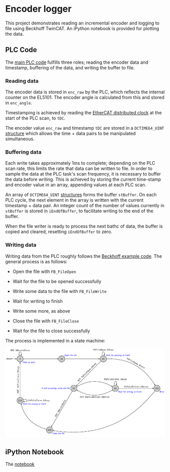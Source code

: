 # Encoder logger
This project demonstrates reading an incremental encoder and logging to file using Beckhoff TwinCAT. An iPython notebook is provided for plotting the data.

## PLC Code
The [main PLC code](https://jestfc.visualstudio.com/_git/Encoder%20Logger?path=%2FEncoderRead%2FEncoderLogger%2FPOUs%2FMAIN.TcPOU&version=GBmaster) fulfills three roles; reading the encoder data and timestamp, buffering of the data, and writing the buffer to file.

### Reading data
The encoder data is stored in `enc_raw` by the PLC, which reflects the internal counter on the EL5101. The encoder angle is calculated from this and stored in `enc_angle`.

Timestamping is achieved by reading the [EtherCAT distributed clock](https://infosys.beckhoff.com/english.php?content=../content/1033/ethercatsystem/2469118347.html&id=) at the start of the PLC scan, to `tDC`.

The encoder value `enc_raw` and timestamp `tDC` are stored in a `DCTIME64_UINT` [structure](https://jestfc.visualstudio.com/_git/Encoder%20Logger?path=/EncoderRead/EncoderLogger/DUTs/DCTIME64_UINT.TcDUT) which allows the time + data pairs to be manipulated simultaneous. 

### Buffering data
Each write takes approximately 1ms to complete; depending on the PLC scan rate, this limits the rate that data can be written to file.
In order to sample the data at the PLC task's scan frequency, it is necessary to buffer the data before writing. 
This is achieved by storing the current time-stamp and encoder value in an array, appending values at each PLC scan.

An array of `DCTIME64_UINT` [structures]($/EncoderRead/EncoderLogger/DUTs/DCTIME64_UINT.TcDUT) forms the buffer `stBuffer`.
On each PLC cycle, the next element in the array is written with the current timestamp + data pair. 
An integer count of the number of values currently in `stBuffer` is stored in `iEndOfBuffer`, to facilitate writing to the end of the buffer.

When the file writer is ready to process the next bathc of data, the buffer is copied and cleared, resetting `iEndOfBuffer` to zero.

### Writing data
Writing data from the PLC roughly follows the [Beckhoff example code](https://infosys.beckhoff.com/english.php?content=../content/1033/tcplclib_tc2_system/18014398540571275.html&id=1203834407911917924).
The general process is as follows:

 -  Open the file with `FB_FileOpen`
 -  Wait for the file to be opened successfully
 
 -  Write some data to the file with `FB_FileWrite`
 -  Wait for writing to finish
 -  Write some more, as above
 
 -  Close the file with `FB_FileClose`
 -  Wait for the file to close successfully

The process is implemented in a state machine:

![state diagram](./state_diagram.png)

## iPython Notebook
The [notebook](./BinaryPlotter.md)